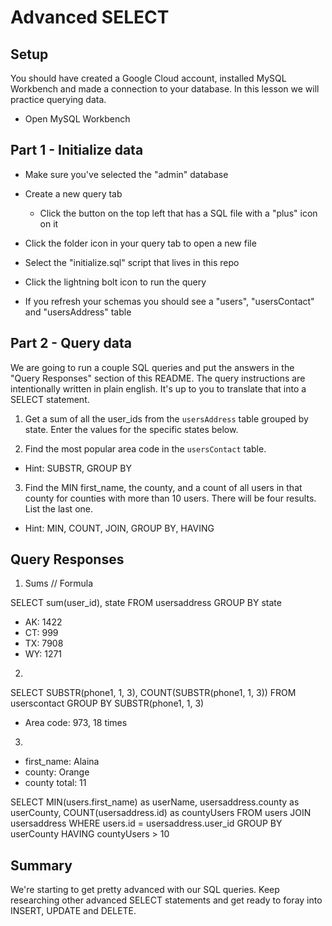 # Advanced SELECT

## Setup

You should have created a Google Cloud account, installed MySQL Workbench and made a connection to your database. In this lesson we will practice querying data.

* Open MySQL Workbench

## Part 1 - Initialize data

* Make sure you've selected the "admin" database

* Create a new query tab
  * Click the button on the top left that has a SQL file with a "plus" icon on it

* Click the folder icon in your query tab to open a new file

* Select the "initialize.sql" script that lives in this repo

* Click the lightning bolt icon to run the query

* If you refresh your schemas you should see a "users", "usersContact" and "usersAddress" table

## Part 2 - Query data

We are going to run a couple SQL queries and put the answers in the "Query Responses" section of this README. The query instructions are intentionally written in plain english. It's up to you to translate that into a SELECT statement.

1. Get a sum of all the user_ids from the `usersAddress` table grouped by state. Enter the values for the specific states below.

2. Find the most popular area code in the `usersContact` table. 
  * Hint: SUBSTR, GROUP BY

3. Find the MIN first_name, the county, and a count of all users in that county for counties with more than 10 users. There will be four results. List the last one. 
  * Hint: MIN, COUNT, JOIN, GROUP BY, HAVING


## Query Responses

1. Sums
// Formula

SELECT
sum(user_id),
state
FROM
usersaddress
GROUP BY
state

  * AK: 1422
  * CT: 999
  * TX: 7908
  * WY: 1271

2.

SELECT
SUBSTR(phone1, 1, 3),
COUNT(SUBSTR(phone1, 1, 3))
FROM
userscontact
GROUP BY
SUBSTR(phone1, 1, 3)

  * Area code: 973, 18 times

3.
  * first_name: Alaina
  * county: Orange
  * county total: 11

SELECT
	MIN(users.first_name) as userName,
    usersaddress.county as userCounty,
    COUNT(usersaddress.id) as countyUsers
FROM users
JOIN usersaddress
WHERE users.id = usersaddress.user_id
GROUP BY userCounty
HAVING countyUsers > 10


## Summary

We're starting to get pretty advanced with our SQL queries. Keep researching other advanced SELECT statements and get ready to foray into INSERT, UPDATE and DELETE.